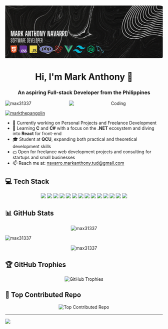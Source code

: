 ![MasterHead](https://github.com/max31337/max31337/raw/main/assets/my-banner-image.png)

<h1 align="center">Hi, I'm Mark Anthony 👋</h1>
<h3 align="center">An aspiring Full-stack Developer from the Philippines</h3>

<p align="center">
  <img align="right" alt="Coding" width="300" src="https://media.tenor.com/YUzRkMOL-3EAAAAM/programming-computer-frog.gif">
</p>

<p align="left">
  <img src="https://komarev.com/ghpvc/?username=max31337&label=Profile%20views&color=0e75b6&style=flat" alt="max31337" />
</p>

<p align="left">
  <a href="https://twitter.com/markthepangolin" target="_blank">
    <img src="https://img.shields.io/twitter/follow/markthepangolin?logo=twitter&style=for-the-badge" alt="markthepangolin" />
  </a>
</p>

- 🔭 Currently working on Personal Projects and Freelance Development
- 🌱 Learning **C** and **C#** with a focus on the **.NET** ecosystem and diving into **React** for front-end
- 🎓 Student at **QCU**, expanding both practical and theoretical development skills
- 💵 Open for freelance web development projects and consulting for startups and small businesses
- 📫 Reach me at: navarro.markanthony.tud@gmail.com

## 💻 Tech Stack
<p align="center">
  <img src="https://img.shields.io/badge/html5-%23E34F26.svg?style=for-the-badge&logo=html5&logoColor=white" />
  <img src="https://img.shields.io/badge/css3-%231572B6.svg?style=for-the-badge&logo=css3&logoColor=white" />
  <img src="https://img.shields.io/badge/javascript-%23323330.svg?style=for-the-badge&logo=javascript&logoColor=%23F7DF1E" />
  <img src="https://img.shields.io/badge/vue.js-%2335495e.svg?style=for-the-badge&logo=vue.js&logoColor=%234FC08D" />
  <img src="https://img.shields.io/badge/node.js-%2343853D.svg?style=for-the-badge&logo=node.js&logoColor=white" />
  <img src="https://img.shields.io/badge/next.js-%23000000.svg?style=for-the-badge&logo=next.js&logoColor=white" />
  <img src="https://img.shields.io/badge/laravel-%23FF2D20.svg?style=for-the-badge&logo=laravel&logoColor=white" />
  <img src="https://img.shields.io/badge/tailwindcss-%2338B2AC.svg?style=for-the-badge&logo=tailwind-css&logoColor=white" />
  <img src="https://img.shields.io/badge/sql-%2300599C.svg?style=for-the-badge&logo=microsoft-sql-server&logoColor=white" />
  <img src="https://img.shields.io/badge/mysql-%2300f.svg?style=for-the-badge&logo=mysql&logoColor=white" />
  <img src="https://img.shields.io/badge/c%23-%23239120.svg?style=for-the-badge&logo=csharp&logoColor=white" />
  <img src="https://img.shields.io/badge/.NET-5C2D91?style=for-the-badge&logo=.net&logoColor=white" />
  <img src="https://img.shields.io/badge/alpinejs-white.svg?style=for-the-badge&logo=alpinedotjs&logoColor=%238BC0D0" />
  <img src="https://img.shields.io/badge/chart.js-F5788D.svg?style=for-the-badge&logo=chart.js&logoColor=white" />
</p>

## 📊 GitHub Stats
<p align="center">
  <img align="center" height="200px" src="https://github-readme-stats.vercel.app/api/top-langs?username=max31337&show_icons=true&locale=en&layout=compact&theme=dracula" alt="max31337" />


![max31337](https://github-readme-streak-stats.herokuapp.com/?user=max31337&theme=dracula)

<p align="center">
  <img align="center" height="200px" width="455px" src="https://github-readme-stats.vercel.app/api?username=max31337&show_icons=true&locale=en&theme=dracula" alt="max31337" />
</p>


## 🏆 GitHub Trophies
<p align="center">
  <img src="https://github-profile-trophy.vercel.app/?username=max31337&theme=radical&no-frame=false&no-bg=true&margin-w=4" alt="GitHub Trophies" />
</p>


## 🚀 Top Contributed Repo
<p align="center">
  <img src="https://github-contributor-stats.vercel.app/api?username=max31337&limit=5&theme=dark&combine_all_yearly_contributions=true" alt="Top Contributed Repo" />
</p>

---

[![](https://visitcount.itsvg.in/api?id=max31337&icon=0&color=0)](https://visitcount.itsvg.in)
